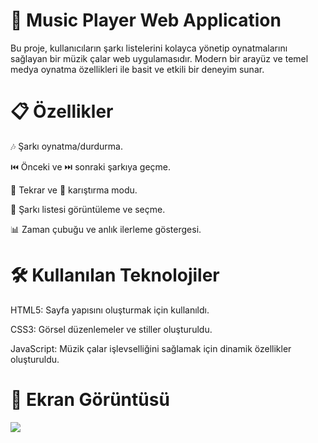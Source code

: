 # 🎵 Music Player Web Application

Bu proje, kullanıcıların şarkı listelerini kolayca yönetip oynatmalarını sağlayan bir müzik çalar web uygulamasıdır. Modern bir arayüz ve temel medya oynatma özellikleri ile basit ve etkili bir deneyim sunar.

# 📋 Özellikler

🎶 Şarkı oynatma/durdurma.

⏮️ Önceki ve ⏭️ sonraki şarkıya geçme.

🔁 Tekrar ve 🔀 karıştırma modu.

📜 Şarkı listesi görüntüleme ve seçme.

📊 Zaman çubuğu ve anlık ilerleme göstergesi.

# 🛠️ Kullanılan Teknolojiler

HTML5: Sayfa yapısını oluşturmak için kullanıldı.

CSS3: Görsel düzenlemeler ve stiller oluşturuldu.

JavaScript: Müzik çalar işlevselliğini sağlamak için dinamik özellikler oluşturuldu.

# 📸 Ekran Görüntüsü

![](ekran.gif)
